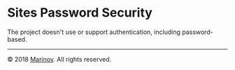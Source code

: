 # Sites Password Security

The project doesn't use or support authentication, including password-based.

***

© 2018 [Marinov](http://marinov.link "Marinov"). All rights reserved.
